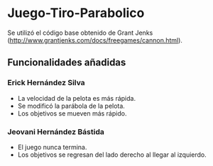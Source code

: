 # Juego-Tiro-Parabolico
Se utilizó el código base obtenido de Grant Jenks (http://www.grantjenks.com/docs/freegames/cannon.html).

## Funcionalidades añadidas

### Erick Hernández Silva
* La velocidad de la pelota es más rápida.
* Se modificó la parábola de la pelota.
* Los objetivos se mueven más rápido.

### Jeovani Hernández Bástida
* El juego nunca termina.
* Los objetivos se regresan del lado derecho al llegar al izquierdo.